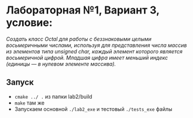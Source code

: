 # Лабораторная №1, Вариант 3, условие:

*Создать класс Octal для работы с беззнаковыми целыми восьмеричными числами, используя для представления числа массив из элементов типа unsigned char, каждый элемент которого является восьмеричной цифрой. Младшая цифра имеет меньший индекс (единицы — в нулевом элементе массива).*


## Запуск
- `cmake ../ .` из папки lab2/build
- `make` там же
- Запускаем основной `./lab2_exe` и тестовый `./tests_exe` файлы
